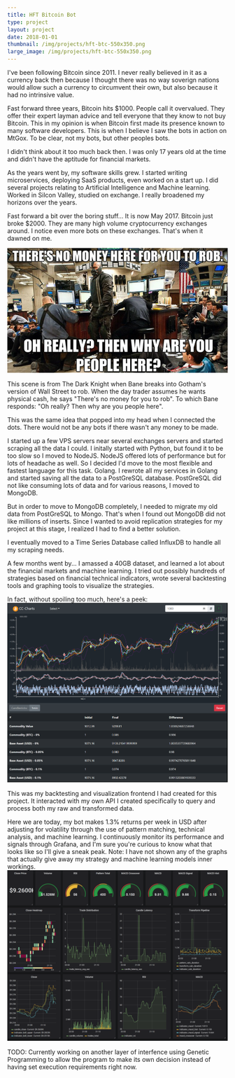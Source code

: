 ```yaml
---
title: HFT Bitcoin Bot
type: project
layout: project
date: 2018-01-01
thumbnail: /img/projects/hft-btc-550x350.png
large_image: /img/projects/hft-btc-550x350.png
---
```


I've been following Bitcoin since 2011. I never really believed in it as a currency back then because I thought there was no way soverign nations would allow such a currency to circumvent their own, but also because it had no intrinsive value.

Fast forward three years, Bitcoin hits $1000. People call it overvalued. They offer their expert layman advice and tell everyone that they know to not buy Bitcoin.
This in my opinion is when Bitcoin first made its presence known to many software developers. This is when I believe I saw the bots in action on MtGox. To be clear, not my bots, but other peoples bots.

I didn't think about it too much back then. I was only 17 years old at the time and didn't have the aptitude for financial markets.

As the years went by, my software skills grew. I started writing microservices, deploying SaaS products, even worked on a start up.
I did several projects relating to Artificial Intelligence and Machine learning. Worked in Silcon Valley, studied on exchange. I really broadened my horizons over the years.

Fast forward a bit over the boring stuff...
It is now May 2017. Bitcoin just broke $2000. They are many high volume cryptocurrency exchanges around. I notice even more bots on these exchanges. That's when it dawned on me.

<img src="/img/projects/hft_btc_bane.png" alt="The Dark Knight Quote">

This scene is from The Dark Knight when Bane breaks into Gotham's version of Wall Street to rob. When the day trader assumes he wants physical cash, he says "There's no money for you to rob".
To which Bane responds: "Oh really? Then why are you people here".

This was the same idea that popped into my head when I connected the dots.
There would not be any bots if there wasn't any money to be made.

I started up a few VPS servers near several exchanges servers and started scraping all the data I could.
I initally started with Python, but found it to be too slow so I moved to NodeJS. NodeJS offered lots of performance but for lots of headache as well. So I decided I'd move to the most flexible and fastest language for this task. Golang.
I rewrote all my services in Golang and started saving all the data to a PostGreSQL database.
PostGreSQL did not like consuming lots of data and for various reasons, I moved to MongoDB.

But in order to move to MongoDB completely, I needed to migrate my old data from PostGreSQL to Mongo. That's when I found out MongoDB did not like millions of inserts. Since I wanted to avoid replication strategies for my project at this stage, I realized I had to find a better solution.

I eventually moved to a Time Series Database called InfluxDB to handle all my scraping needs.

A few months went by...
I amassed a 40GB dataset, and learned a lot about the financial markets and machine learning. 
I tried out possibly hundreds of strategies based on financial technical indicators, wrote several backtesting tools and graphing tools to visualize the strategies.

In fact, without spoiling too much, here's a peek:
<img src="/img/projects/hft_btc_cc_charts.png" alt="CC Charts">

This was my backtesting and visualization frontend I had created for this project. It interacted with my own API I created specifically to query and process both my raw and transformed data.

Here we are today, my bot makes 1.3% returns per week in USD after adjusting for volatility through the use of pattern matching, technical analysis, and machine learning.
I continuously monitor its performance and signals through Grafana, and I'm sure you're curious to know what that looks like so I'll give a sneak peak.
Note: I have not shown any of the graphs that actually give away my strategy and machine learning models inner workings.
<img src="/img/projects/hft_btc_grafana.png" alt="Grafana">

TODO: Currently working on another layer of interfence using Genetic Programming to allow the program to make its own decision instead of having set execution requirements right now.

